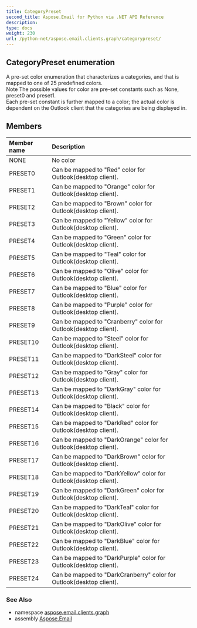 ```yaml
---
title: CategoryPreset
second_title: Aspose.Email for Python via .NET API Reference
description: 
type: docs
weight: 230
url: /python-net/aspose.email.clients.graph/categorypreset/
---
```


## CategoryPreset enumeration

A pre-set color enumeration that characterizes a categories, and that is mapped to one of 25 predefined colors. <br/>            Note The possible values for color are pre-set constants such as None, preset0 and preset1.<br/>            Each pre-set constant is further mapped to a color; the actual color is dependent on the Outlook client that the categories are being displayed in.

## Members
| Member name | Description |
| :- | :- |
|NONE|No color|
|PRESET0|Can be mapped to "Red" color for Outlook(desktop client).|
|PRESET1|Can be mapped to "Orange" color for Outlook(desktop client).|
|PRESET2|Can be mapped to "Brown" color for Outlook(desktop client).|
|PRESET3|Can be mapped to "Yellow" color for Outlook(desktop client).|
|PRESET4|Can be mapped to "Green" color for Outlook(desktop client).|
|PRESET5|Can be mapped to "Teal" color for Outlook(desktop client).|
|PRESET6|Can be mapped to "Olive" color for Outlook(desktop client).|
|PRESET7|Can be mapped to "Blue" color for Outlook(desktop client).|
|PRESET8|Can be mapped to "Purple" color for Outlook(desktop client).|
|PRESET9|Can be mapped to "Cranberry" color for Outlook(desktop client).|
|PRESET10|Can be mapped to "Steel" color for Outlook(desktop client).|
|PRESET11|Can be mapped to "DarkSteel" color for Outlook(desktop client).|
|PRESET12|Can be mapped to "Gray" color for Outlook(desktop client).|
|PRESET13|Can be mapped to "DarkGray" color for Outlook(desktop client).|
|PRESET14|Can be mapped to "Black" color for Outlook(desktop client).|
|PRESET15|Can be mapped to "DarkRed" color for Outlook(desktop client).|
|PRESET16|Can be mapped to "DarkOrange" color for Outlook(desktop client).|
|PRESET17|Can be mapped to "DarkBrown" color for Outlook(desktop client).|
|PRESET18|Can be mapped to "DarkYellow" color for Outlook(desktop client).|
|PRESET19|Can be mapped to "DarkGreen" color for Outlook(desktop client).|
|PRESET20|Can be mapped to "DarkTeal" color for Outlook(desktop client).|
|PRESET21|Can be mapped to "DarkOlive" color for Outlook(desktop client).|
|PRESET22|Can be mapped to "DarkBlue" color for Outlook(desktop client).|
|PRESET23|Can be mapped to "DarkPurple" color for Outlook(desktop client).|
|PRESET24|Can be mapped to "DarkCranberry" color for Outlook(desktop client).|

### See Also

* namespace [aspose.email.clients.graph](/email/python-net/aspose.email.clients.graph/)
* assembly [Aspose.Email](/email/python-net/)

